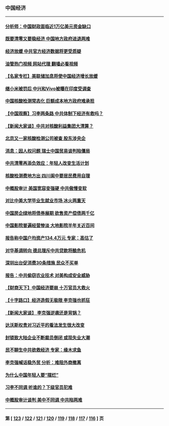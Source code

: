 ### 中国经济
---
#### [分析师：中国财政面临近1万亿美元资金缺口](../../pages/ncid283/n13749225.md?05312045) 
#### [既要清零又要稳经济 中国地方政府进退两难](../../pages/ncid283/n13749183.md?05312045) 
#### [经济放缓 中共官方经济数据将更受质疑](../../pages/ncid283/n13748931.md?05312045) 
#### [油管热门视频 网站代理 翻墙必看视频](http://209.222.30.114:81/youtube.html?05312045)
#### [【名家专栏】美联储加息将使中国经济增长放缓](../../pages/ncid283/n13748603.md?05312045) 
#### [继小米被罚后 中兴和Vivo被曝在印度受调查](../../pages/ncid283/n13748792.md?05312045) 
#### [中国核酸检测常态化 巨额成本地方政府难承担](../../pages/ncid283/n13748745.md?05312045) 
#### [【中国观察】习李两条路 中共体制下经济有救吗？](../../pages/ncid283/n13748574.md?05312045) 
#### [【新闻大家谈】中共对核酸利益集团大清算？](../../pages/ncid283/n13748668.md?05312045) 
#### [北京又一家核酸检测公司被查 股东涉央企](../../pages/ncid283/n13748205.md?05312045) 
#### [消息：因人权问题 瑞士中国贸易谈判陷僵局](../../pages/ncid283/n13748201.md?05312045) 
#### [中共清零再添负效应：年轻人改变生活计划](../../pages/ncid283/n13748102.md?05312045) 
#### [核酸检测费地方出 四川阆中要居民费用自理](../../pages/ncid283/n13747265.md?05312045) 
#### [中概股审计 美国宽容变强硬 中共傲慢变软](../../pages/ncid283/n13747819.md?05312045) 
#### [对比中美大学毕业生就业市场 冰火两重天](../../pages/ncid283/n13747528.md?05312045) 
#### [中国房企绿地将债券展期 欲售资产偿债两千亿](../../pages/ncid283/n13747588.md?05312045) 
#### [中国影院普遍经营惨淡 大地影院半年关近百间](../../pages/ncid283/n13747568.md?05312045) 
#### [报告称中国户均资产134.4万元 专家：高估了](../../pages/ncid283/n13747372.md?05312045) 
#### [对华基调转向 德总理斥中共贷款将酿危机](../../pages/ncid283/n13747475.md?05312045) 
#### [深圳出台促消费30条措施 民众不买单](../../pages/ncid283/n13747351.md?05312045) 
#### [报告：中共偷窃农业技术 对美构成安全威胁](../../pages/ncid283/n13747006.md?05312045) 
#### [【财商天下】中国经济要崩 十万官员大救火](../../pages/ncid283/n13746961.md?05312045) 
#### [【十字路口】经济造假无极限 李克强也抓狂](../../pages/ncid283/n13746782.md?05312045) 
#### [【新闻大家谈】 李克强逆袭还是背锅？](../../pages/ncid283/n13746781.md?05312045) 
#### [达沃斯权贵对习近平的看法发生很大改变](../../pages/ncid283/n13746167.md?05312045) 
#### [封锁致大陆企业不断裁员倒闭 或现失业大潮](../../pages/ncid283/n13746498.md?05312045) 
#### [民不聊生中共欲救经济 专家：缘木求鱼](../../pages/ncid283/n13746227.md?05312045) 
#### [李克强喊话稳外贸 分析：难阻外商撤离](../../pages/ncid283/n13746266.md?05312045) 
#### [为什么中国年轻人要“摆烂”](../../pages/ncid283/n13746219.md?05312045) 
#### [习李不同调 听谁的？下级官员犯难](../../pages/ncid283/n13746171.md?05312045) 
#### [中概股审计谈判 美中不同调 中共陷两难](../../pages/ncid283/n13746049.md?05312045) 

---
#### 第 [ [123](./123.md?05312045) / [122](./122.md?05312045) / [121](./121.md?05312045) / [120](./120.md?05312045) / [119](./119.md?05312045) / [118](./118.md?05312045) / [117](./117.md?05312045) / [116](./116.md?05312045) ] 页
